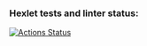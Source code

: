 ### Hexlet tests and linter status:
[![Actions Status](https://github.com/B0EB0DA/java-project-71/actions/workflows/hexlet-check.yml/badge.svg)](https://github.com/B0EB0DA/java-project-71/actions)